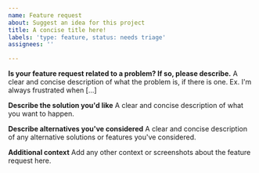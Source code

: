 ```yaml
---
name: Feature request
about: Suggest an idea for this project
title: A concise title here!
labels: 'type: feature, status: needs triage'
assignees: ''

---
```


**Is your feature request related to a problem? If so, please describe.**
A clear and concise description of what the problem is, if there is one. Ex. I'm always frustrated when [...]

**Describe the solution you'd like**
A clear and concise description of what you want to happen.

**Describe alternatives you've considered**
A clear and concise description of any alternative solutions or features you've considered.

**Additional context**
Add any other context or screenshots about the feature request here.
